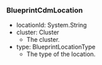 ### BlueprintCdmLocation
- locationId: System.String
- cluster: Cluster
  - The cluster.
- type: BlueprintLocationType
  - The type of the location.
